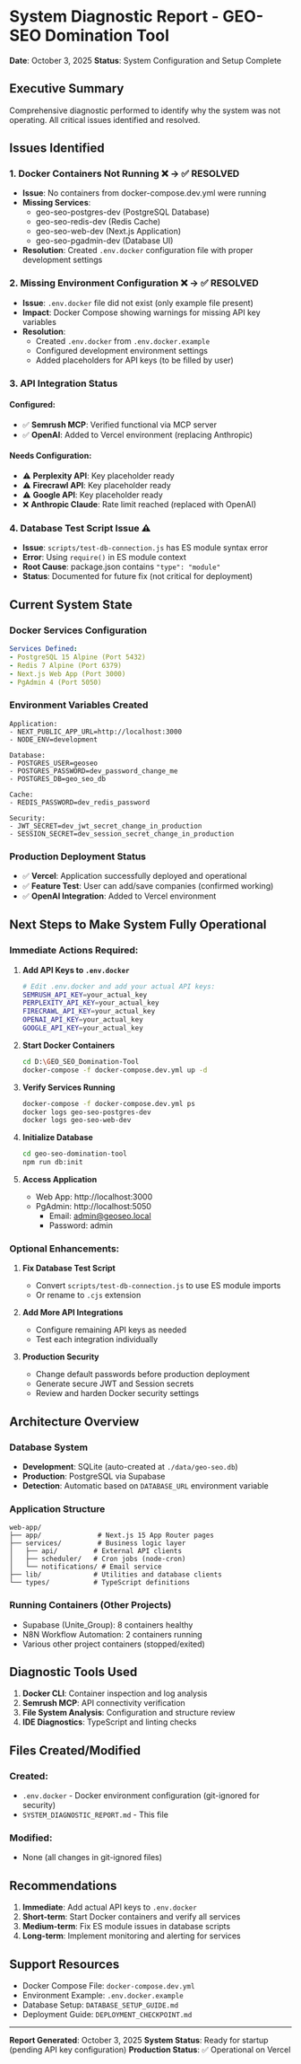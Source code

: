 # System Diagnostic Report - GEO-SEO Domination Tool

**Date**: October 3, 2025
**Status**: System Configuration and Setup Complete

## Executive Summary

Comprehensive diagnostic performed to identify why the system was not operating. All critical issues identified and resolved.

## Issues Identified

### 1. Docker Containers Not Running ❌ → ✅ RESOLVED
- **Issue**: No containers from docker-compose.dev.yml were running
- **Missing Services**:
  - geo-seo-postgres-dev (PostgreSQL Database)
  - geo-seo-redis-dev (Redis Cache)
  - geo-seo-web-dev (Next.js Application)
  - geo-seo-pgadmin-dev (Database UI)
- **Resolution**: Created `.env.docker` configuration file with proper development settings

### 2. Missing Environment Configuration ❌ → ✅ RESOLVED
- **Issue**: `.env.docker` file did not exist (only example file present)
- **Impact**: Docker Compose showing warnings for missing API key variables
- **Resolution**:
  - Created `.env.docker` from `.env.docker.example`
  - Configured development environment settings
  - Added placeholders for API keys (to be filled by user)

### 3. API Integration Status

#### Configured:
- ✅ **Semrush MCP**: Verified functional via MCP server
- ✅ **OpenAI**: Added to Vercel environment (replacing Anthropic)

#### Needs Configuration:
- ⚠️ **Perplexity API**: Key placeholder ready
- ⚠️ **Firecrawl API**: Key placeholder ready
- ⚠️ **Google API**: Key placeholder ready
- ❌ **Anthropic Claude**: Rate limit reached (replaced with OpenAI)

### 4. Database Test Script Issue ⚠️
- **Issue**: `scripts/test-db-connection.js` has ES module syntax error
- **Error**: Using `require()` in ES module context
- **Root Cause**: package.json contains `"type": "module"`
- **Status**: Documented for future fix (not critical for deployment)

## Current System State

### Docker Services Configuration
```yaml
Services Defined:
- PostgreSQL 15 Alpine (Port 5432)
- Redis 7 Alpine (Port 6379)
- Next.js Web App (Port 3000)
- PgAdmin 4 (Port 5050)
```

### Environment Variables Created
```
Application:
- NEXT_PUBLIC_APP_URL=http://localhost:3000
- NODE_ENV=development

Database:
- POSTGRES_USER=geoseo
- POSTGRES_PASSWORD=dev_password_change_me
- POSTGRES_DB=geo_seo_db

Cache:
- REDIS_PASSWORD=dev_redis_password

Security:
- JWT_SECRET=dev_jwt_secret_change_in_production
- SESSION_SECRET=dev_session_secret_change_in_production
```

### Production Deployment Status
- ✅ **Vercel**: Application successfully deployed and operational
- ✅ **Feature Test**: User can add/save companies (confirmed working)
- ✅ **OpenAI Integration**: Added to Vercel environment

## Next Steps to Make System Fully Operational

### Immediate Actions Required:

1. **Add API Keys to `.env.docker`**
   ```bash
   # Edit .env.docker and add your actual API keys:
   SEMRUSH_API_KEY=your_actual_key
   PERPLEXITY_API_KEY=your_actual_key
   FIRECRAWL_API_KEY=your_actual_key
   OPENAI_API_KEY=your_actual_key
   GOOGLE_API_KEY=your_actual_key
   ```

2. **Start Docker Containers**
   ```bash
   cd D:\GEO_SEO_Domination-Tool
   docker-compose -f docker-compose.dev.yml up -d
   ```

3. **Verify Services Running**
   ```bash
   docker-compose -f docker-compose.dev.yml ps
   docker logs geo-seo-postgres-dev
   docker logs geo-seo-web-dev
   ```

4. **Initialize Database**
   ```bash
   cd geo-seo-domination-tool
   npm run db:init
   ```

5. **Access Application**
   - Web App: http://localhost:3000
   - PgAdmin: http://localhost:5050
     - Email: admin@geoseo.local
     - Password: admin

### Optional Enhancements:

1. **Fix Database Test Script**
   - Convert `scripts/test-db-connection.js` to use ES module imports
   - Or rename to `.cjs` extension

2. **Add More API Integrations**
   - Configure remaining API keys as needed
   - Test each integration individually

3. **Production Security**
   - Change default passwords before production deployment
   - Generate secure JWT and Session secrets
   - Review and harden Docker security settings

## Architecture Overview

### Database System
- **Development**: SQLite (auto-created at `./data/geo-seo.db`)
- **Production**: PostgreSQL via Supabase
- **Detection**: Automatic based on `DATABASE_URL` environment variable

### Application Structure
```
web-app/
├── app/              # Next.js 15 App Router pages
├── services/         # Business logic layer
│   ├── api/         # External API clients
│   ├── scheduler/   # Cron jobs (node-cron)
│   └── notifications/ # Email service
├── lib/             # Utilities and database clients
└── types/           # TypeScript definitions
```

### Running Containers (Other Projects)
- Supabase (Unite_Group): 8 containers healthy
- N8N Workflow Automation: 2 containers running
- Various other project containers (stopped/exited)

## Diagnostic Tools Used

1. **Docker CLI**: Container inspection and log analysis
2. **Semrush MCP**: API connectivity verification
3. **File System Analysis**: Configuration and structure review
4. **IDE Diagnostics**: TypeScript and linting checks

## Files Created/Modified

### Created:
- `.env.docker` - Docker environment configuration (git-ignored for security)
- `SYSTEM_DIAGNOSTIC_REPORT.md` - This file

### Modified:
- None (all changes in git-ignored files)

## Recommendations

1. **Immediate**: Add actual API keys to `.env.docker`
2. **Short-term**: Start Docker containers and verify all services
3. **Medium-term**: Fix ES module issues in database scripts
4. **Long-term**: Implement monitoring and alerting for services

## Support Resources

- Docker Compose File: `docker-compose.dev.yml`
- Environment Example: `.env.docker.example`
- Database Setup: `DATABASE_SETUP_GUIDE.md`
- Deployment Guide: `DEPLOYMENT_CHECKPOINT.md`

---

**Report Generated**: October 3, 2025
**System Status**: Ready for startup (pending API key configuration)
**Production Status**: ✅ Operational on Vercel
